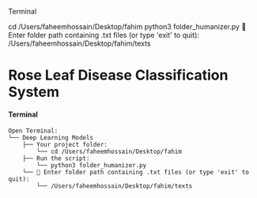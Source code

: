 Terminal

cd /Users/faheemhossain/Desktop/fahim
python3 folder_humanizer.py
📁 Enter folder path containing .txt files (or type 'exit' to quit):
/Users/faheemhossain/Desktop/fahim/texts

# Rose Leaf Disease Classification System
#### Terminal

```http
Open Terminal:
└── Deep Learning Models
    ├── Your project folder:
        └── cd /Users/faheemhossain/Desktop/fahim
    ├── Run the script:
        └── python3 folder_humanizer.py
    └── 📁 Enter folder path containing .txt files (or type 'exit' to quit):
        └── /Users/faheemhossain/Desktop/fahim/texts

 
```
